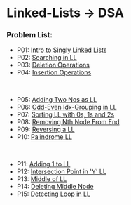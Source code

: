 # Linked-Lists -> DSA

### Problem List:

* P01: [Intro to Singly Linked Lists](./P00-Intro_LL.cpp)
* P02: [Searching in LL](./P01-Srch_in_LL.cpp)
* P03: [Deletion Operations](./P03_Deletion)
* P04: [Insertion Operations](./P04_Insertion)
<br>

* P05: [Adding Two Nos as LL](./P05-Add_Two_Nos.cpp)
* P06: [Odd-Even Idx-Grouping in LL](./P06-Odd_Even_LL.cpp)
* P07: [Sorting LL with 0s, 1s and 2s](./P07-Sort_0s_1s_2s_LL.cpp)
* P08: [Removing Nth Node From End](./P08-Remove_Nth_From_End.cpp)
* P09: [Reversing a LL](./P09-Reversing_LL.cpp)
* P10: [Palindrome LL](./P10-Palindrome_LL.cpp)
<br>

* P11: [Adding 1 to LL](./P11-Add_ONE_to_LL.cpp)
* P12: [Intersection Point in 'Y' LL](./P12-Intersection_Pt_of_Y_LL.cpp)
* P13: [Middle of LL](./P13-Middle_of_LL.cpp)
* P14: [Deleting Middle Node](./P14-Delete_Middle_Node.cpp)
* P15: [Detecting Loop in LL](./P15-Detecting_Loop_in_LL.cpp)